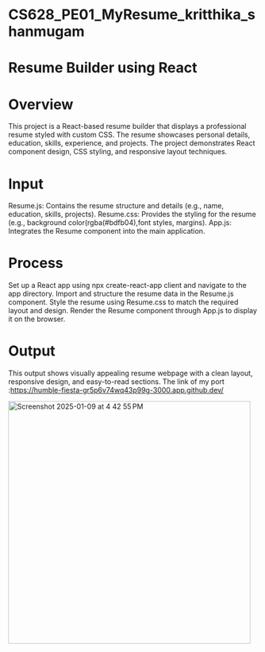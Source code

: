 # CS628_PE01_MyResume_kritthika_shanmugam
# Resume Builder using React
# Overview
This project is a React-based resume builder that displays a professional resume styled with custom CSS. The resume showcases personal details, education, skills, experience, and projects. The project demonstrates React component design, CSS styling, and responsive layout techniques.

# Input
Resume.js: Contains the resume structure and details (e.g., name, education, skills, projects).
Resume.css: Provides the styling for the resume (e.g., background color(rgba(#bdfb04),font styles, margins).
App.js: Integrates the Resume component into the main application.
# Process
Set up a React app using npx create-react-app client and navigate to the app directory.
Import and structure the resume data in the Resume.js component.
Style the resume using Resume.css to match the required layout and design.
Render the Resume component through App.js to display it on the browser.
# Output
This output shows visually appealing resume webpage with a clean layout, responsive design, and easy-to-read sections.
The link of my port :https://humble-fiesta-gr5p6v74wq43p99g-3000.app.github.dev/

<img width="488" alt="Screenshot 2025-01-09 at 4 42 55 PM" src="https://github.com/user-attachments/assets/7b99c93f-232a-4b1b-8e0b-09011bd6e2b5" />
